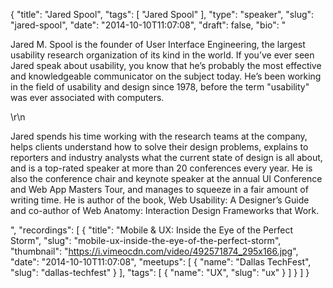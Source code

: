 {
  "title": "Jared Spool",
  "tags": [
    "Jared Spool"
  ],
  "type": "speaker",
  "slug": "jared-spool",
  "date": "2014-10-10T11:07:08",
  "draft": false,
  "bio": "<p>Jared M. Spool is the founder of User Interface Engineering, the largest usability research organization of its kind in the world. If you’ve ever seen Jared speak about usability, you know that he’s probably the most effective and knowledgeable communicator on the subject today. He’s been working in the field of usability and design since 1978, before the term \"usability\" was ever associated with computers.</p>\r\n<p>Jared spends his time working with the research teams at the company, helps clients understand how to solve their design problems, explains to reporters and industry analysts what the current state of design is all about, and is a top-rated speaker at more than 20 conferences every year. He is also the conference chair and keynote speaker at the annual UI Conference and Web App Masters Tour, and manages to squeeze in a fair amount of writing time. He is author of the book, Web Usability: A Designer’s Guide and co-author of Web Anatomy: Interaction Design Frameworks that Work.</p>",
  "recordings": [
    {
      "title": "Mobile & UX: Inside the Eye of the Perfect Storm",
      "slug": "mobile-ux-inside-the-eye-of-the-perfect-storm",
      "thumbnail": "https://i.vimeocdn.com/video/492571874_295x166.jpg",
      "date": "2014-10-10T11:07:08",
      "meetups": [
        {
          "name": "Dallas TechFest",
          "slug": "dallas-techfest"
        }
      ],
      "tags": [
        {
          "name": "UX",
          "slug": "ux"
        }
      ]
    }
  ]
}